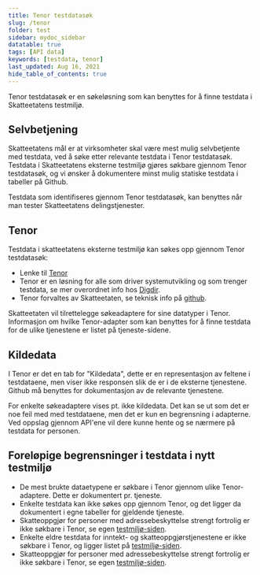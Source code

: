 ```yaml
---
title: Tenor testdatasøk
slug: /tenor
folder: test
sidebar: mydoc_sidebar
datatable: true
tags: [API data]
keywords: [testdata, tenor]
last_updated: Aug 16, 2021
hide_table_of_contents: true
---
```

<summary>Tenor testdatasøk er en søkeløsning som kan benyttes for å finne testdata i Skatteetatens testmiljø.</summary>

## Selvbetjening
Skatteetatens mål er at virksomheter skal være mest mulig selvbetjente med testdata, ved å søke etter relevante testdata i Tenor testdatasøk. Testdata i Skatteetatens eksterne testmiljø gjøres søkbare gjennom Tenor testdatasøk, og vi ønsker å dokumentere minst mulig statiske testdata i tabeller på Github.

Testdata som identifiseres gjennom Tenor testdatasøk, kan benyttes når man tester Skatteetatens delingstjenester.

## Tenor
Testdata i skatteetatens eksterne testmiljø kan søkes opp gjennom Tenor testdatasøk:

* Lenke til [Tenor](https://www.skatteetaten.no/skjema/testdata/)
* Tenor er en løsning for  alle som driver systemutvikling og som trenger testdata, se mer overordnet info hos [Digdir](https://www.digdir.no/digitale-felleslosninger/tenor-testdatasok/1284).
* Tenor forvaltes av Skatteetaten, se teknisk info på [github](https://skatteetaten.github.io/testnorge-tenor-dokumentasjon/).

Skatteetaten vil tilrettelegge søkeadaptere for sine datatyper i Tenor. Informasjon om hvilke Tenor-adapter som kan benyttes for å finne testdata for de ulike tjenestene er listet på tjeneste-sidene.

## Kildedata
I Tenor er det en tab for "Kildedata", dette er en representasjon av feltene i testdataene, men viser ikke responsen slik de er i de eksterne tjenestene. Github må benyttes for dokumentasjon av de relevante tjenestene.

For enkelte søkeadaptere vises pt. ikke kildedata. Det kan se ut som det er noe feil med med testdataene, men det er kun en begrensning i adapterne. Ved oppslag gjennom API'ene vil dere kunne hente og se nærmere på testdata for personen.

## Foreløpige begrensninger i testdata i nytt testmiljø

* De mest brukte dataetypene er søkbare i Tenor gjennom ulike Tenor-adaptere. Dette er dokumentert pr. tjeneste.
* Enkelte testdata kan ikke søkes opp gjennom Tenor, og det ligger da dokumentert i egne tabeller for gjeldende tjeneste.
* Skatteoppgjør for personer med adressebeskyttelse strengt fortrolig er ikke søkbare i Tenor, se egen [testmiljø-siden](./testmiljoe.md).
* Enkelte eldre testdata for inntekt- og skatteoppgjørstjenestene er ikke søkbare i Tenor, og ligger listet på [testmiljø-siden](./testmiljoe.md).
* Skatteoppgjør for personer med adressebeskyttelse strengt fortrolig er ikke søkbare i Tenor, se egen [testmiljø-siden](./testmiljoe.md).
  

